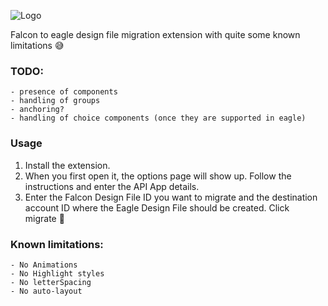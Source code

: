 ![Logo](https://github.com/celtra/birdsOfPrey/blob/master/assets/icon128.png)

Falcon to eagle design file migration extension with quite some known limitations 😅

### TODO:
    - presence of components
    - handling of groups
    - anchoring?
    - handling of choice components (once they are supported in eagle)

### Usage
1. Install the extension.
2. When you first open it, the options page will show up. Follow the instructions and enter the API App details.
3. Enter the Falcon Design File ID you want to migrate and the destination account ID where the Eagle Design File should be created. Click migrate 🚀

### Known limitations:
    - No Animations
    - No Highlight styles
    - No letterSpacing
    - No auto-layout
